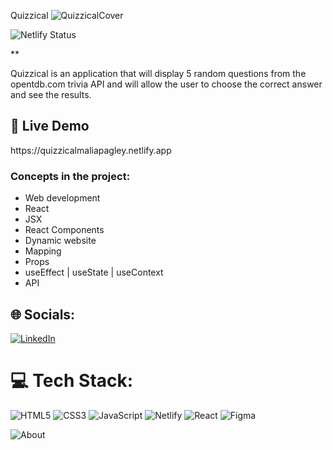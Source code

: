  Quizzical
![QuizzicalCover](https://github.com/MaliaPagley/Quizzical/assets/103156594/2bd0c961-60a3-4c8e-87bb-b9f8ab390235)

![Netlify Status](https://api.netlify.com/api/v1/badges/17d6af9c-0609-4f03-99df-9b8d2b78f7da/deploy-status)

**<p>Quizzical is an application that will display 5 random questions from the opentdb.com trivia API and will allow the user to choose the correct answer and see the results.</p>
<h2>🚀  Live Demo</h2>
https://quizzicalmaliapagley.netlify.app

### Concepts in the project:
-   Web development
-   React
-   JSX
-   React Components 
-   Dynamic website
-   Mapping
-   Props
-   useEffect | useState | useContext
-   API

## 🌐 Socials:
[![LinkedIn](https://img.shields.io/badge/LinkedIn-%230077B5.svg?logo=linkedin&logoColor=white)](https://linkedin.com/in/maliapagley) 

# 💻 Tech Stack:
![HTML5](https://img.shields.io/badge/html5-%23E34F26.svg?style=for-the-badge&logo=html5&logoColor=white) ![CSS3](https://img.shields.io/badge/css3-%231572B6.svg?style=for-the-badge&logo=css3&logoColor=white) ![JavaScript](https://img.shields.io/badge/javascript-%23323330.svg?style=for-the-badge&logo=javascript&logoColor=%23F7DF1E) ![Netlify](https://img.shields.io/badge/netlify-%23000000.svg?style=for-the-badge&logo=netlify&logoColor=#00C7B7) ![React](https://img.shields.io/badge/react-%2320232a.svg?style=for-the-badge&logo=react&logoColor=%2361DAFB) 	![Figma](https://img.shields.io/badge/figma-%23F24E1E.svg?style=for-the-badge&logo=figma&logoColor=white)



![About](https://github.com/MaliaPagley/Quizzical/assets/103156594/8cb8cbf6-4f74-4658-8f0c-529eaeb7f9bd)

